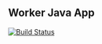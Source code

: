 ## Worker Java App
[![Build Status](http://34.94.214.119:8080/buildStatus/icon?job=instavote%2Fworker-build)](http://34.94.214.119:8080/job/instavote/job/worker-build/)




